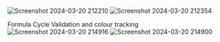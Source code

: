 ![Screenshot 2024-03-20 212210](https://github.com/Deep5Varshney/Excel_clone/assets/137312194/071bcb5f-ec86-45cd-b0c7-1d5cbdfb70cd)
![Screenshot 2024-03-20 212354](https://github.com/Deep5Varshney/Excel_clone/assets/137312194/e553baae-9932-4bf3-b82f-f7b9342f4b3c)


Formula Cycle Validation and colour tracking
![Screenshot 2024-03-20 214916](https://github.com/Deep5Varshney/Excel_clone/assets/137312194/5a995ad3-1cb2-4525-92d7-94900644611a)
![Screenshot 2024-03-20 214900](https://github.com/Deep5Varshney/Excel_clone/assets/137312194/dd42f10f-34f5-41c3-ae37-3149ce31e49b)
